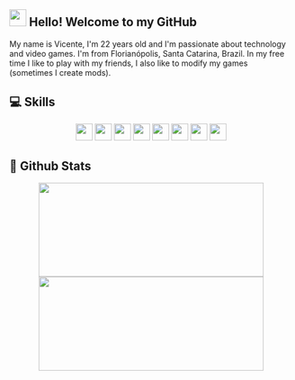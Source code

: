 ## <img src="https://media.giphy.com/media/hvRJCLFzcasrR4ia7z/giphy.gif" width="30" /> Hello! Welcome to my GitHub

<div>
  My name is Vicente, I'm 22 years old and I'm passionate about technology and video games.
  I'm from Florianópolis, Santa Catarina, Brazil.
  In my free time I like to play with my friends, I also like to modify my games (sometimes I create mods).
</div>

## 💻 Skills

<p align="center">
  <img src="https://shields.io/badge/JavaScript-F7DF1E?style=for-the-badge&logo=JavaScript&logoColor=000" style="margin-bottom: 4px;" height="30px">
  <img src="https://img.shields.io/badge/TypeScript-3178C6?style=for-the-badge&logo=TypeScript&logoColor=FFF" style="margin-bottom: 4px;" height="30px">
  <img src="https://img.shields.io/badge/react-%2320232a.svg?style=for-the-badge&logo=react&logoColor=%2361DAFB" style="margin-bottom: 4px;" height="30px">
  <img src="https://img.shields.io/badge/node.js-6DA55F?style=for-the-badge&logo=node.js&logoColor=white" style="margin-bottom: 4px;" height="30px">
  <img src="https://img.shields.io/badge/nestjs-E0234E?style=for-the-badge&logo=nestjs&logoColor=white" style="margin-bottom: 4px;" height="30px">
  <img src="https://img.shields.io/badge/python-3670A0?style=for-the-badge&logo=python&logoColor=ffdd54" style="margin-bottom: 4px;" height="30px">
  <img src="https://img.shields.io/badge/Flask-000000?style=for-the-badge&logo=Flask&logoColor=white" style="margin-bottom: 4px;" height="30px">
  <img src="https://img.shields.io/badge/docker-%230db7ed.svg?style=for-the-badge&logo=docker&logoColor=white" style="margin-bottom: 4px;" height="30px">
</p>


## 🌟 Github Stats

<div align="center">
  <a href="https://github.com/vicentevendramin">
  <img width=400 height=167 src="https://github-readme-stats.vercel.app/api?username=vicentevendramin&show_icons=true&theme=blue-green&include_all_commits=true&count_private=true"/>
  <img width=400 height=167 src="https://github-readme-stats.vercel.app/api/top-langs/?username=vicentevendramin&layout=compact&langs_count=7&theme=blue-green"/>
</div>
